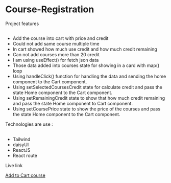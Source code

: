 # Course-Registration

Project features
##

- Add the course into cart with price and credit
- Could not add same course multiple time
- In cart showed how much use credit and how much credit remaining
- Can not add courses more than 20 credit
- I am using useEffect() for fetch json data
- Those data added into courses state for showing in a card with map() loop
- Using handleClick() function for handling the data and sending the home component to the Cart component.
- Using setSelectedCoursesCredit state for calculate credit and pass the state Home component to the Cart component.
- Using setRemainingCredit state to show that how much credit remaining and pass the state Home component to Cart component.
- Using setCoursePrice state to show the price of the courses and pass the state Home component to the Cart component.


Technologies are use :
##

- Tailwind
- daisyUI
- ReactJS
- React route

Live link

[Add to Cart course](react-courses-cart.surge.sh/)
